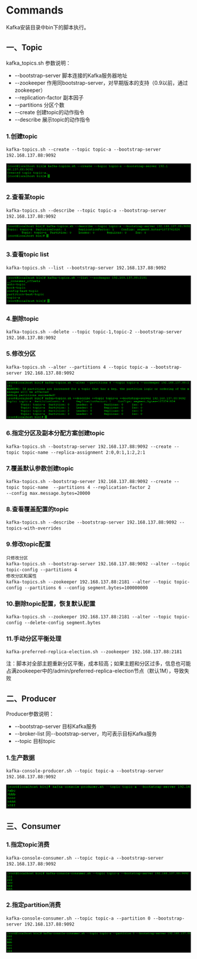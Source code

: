 # Commands
Kafka安装目录中bin下的脚本执行。
## 一、Topic
kafka_topics.sh 参数说明：
- --bootstrap-server 脚本连接的Kafka服务器地址
- --zookeeper 作用同bootstrap-server，对早期版本的支持（0.9以前，通过zookeeper）
- --replication-factor 副本因子
- --partitions 分区个数
- --create 创建topic的动作指令
- --describe 展示topic的动作指令
### 1.创建topic
```
kafka-topics.sh --create --topic topic-a --bootstrap-server 192.168.137.88:9092
```
![](pic/99Commands/create-topic.png)
### 2.查看某topic
```
kafka-topics.sh --describe --topic topic-a --bootstrap-server 192.168.137.88:9092
```
![](pic/99Commands/desc-topic.png)
### 3.查看topic list
```
kafka-topics.sh --list --bootstrap-server 192.168.137.88:9092
```
![](pic/99Commands/listTopic.png)
### 4.删除topic
```
kafka-topics.sh --delete --topic topic-1,topic-2 --bootstrap-server 192.168.137.88:9092
```
### 5.修改分区
```
kafka-topics.sh --alter --partitions 4 --topic topic-a --bootstrap-server 192.168.137.88:9092
```
![](pic/99Commands/increase-partition.png)
### 6.指定分区及副本分配方案创建topic 
```
kafka-topics.sh --bootstrap-server 192.168.137.88:9092 --create --topic topic-name --replica-assignment 2:0,0:1,1:2,2:1
```
### 7.覆盖默认参数创建topic
```
kafka-topics.sh --bootstrap-server 192.168.137.88:9092 --create --topic topic-name  --partitions 4 --replication-factor 2
--config max.message.bytes=20000
```
### 8.查看覆盖配置的topic
```
kafka-topics.sh --describe --bootstrap-server 192.168.137.88:9092 --topics-with-overrides
```
### 9.修改topic配置
```
只修改分区
kafka-topics.sh --bootstrap-server 192.168.137.88:9092 --alter --topic topic-config --partitions 4
修改分区和属性 
kafka-topics.sh --zookeeper 192.168.137.88:2181 --alter --topic topic-config --partitions 6 --config segment.bytes=100000000
```
### 10.删除topic配置，恢复默认配置
```
kafka-topics.sh --zookeeper 192.168.137.88:2181 --alter --topic topic-config --delete-config segment.bytes
```

### 11.手动分区平衡处理
```
kafka-preferred-replica-election.sh --zookeeper 192.168.137.88:2181
```
注：脚本对全部主题重新分区平衡，成本较高；如果主题和分区过多，信息也可能占满zookeeper中的/admin/preferred-replica-election节点（默认1M），导致失败

## 二、Producer
Producer参数说明：
- --bootstrap-server 目标Kafka服务
- --broker-list 同--bootstrap-server，均可表示目标Kafka服务
- --topic 目标topic
### 1.生产数据
```
kafka-console-producer.sh --topic topic-a --bootstrap-server 192.168.137.88:9092
```
![](pic/99Commands/producerByTopic.png)

## 三、Consumer
### 1.指定topic消费
```
kafka-console-consumer.sh --topic topic-a --bootstrap-server 192.168.137.88:9092
```
![](pic/99Commands/consumerByTopic.png)

### 2.指定partition消费
```
kafka-console-consumer.sh --topic topic-a --partition 0 --bootstrap-server 192.168.137.88:9092
```
![](pic/99Commands/consumerByPartition.png)
